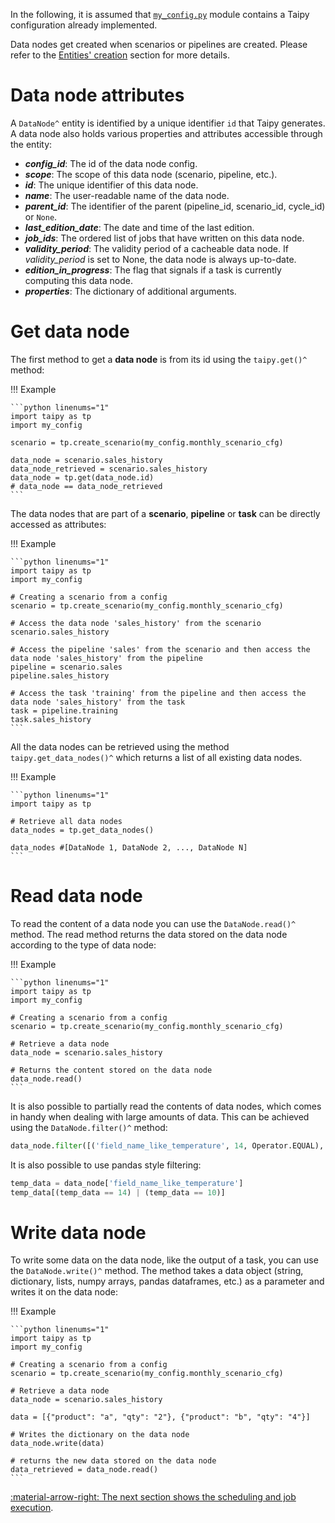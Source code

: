 In the following, it is assumed that [`my_config.py`](../my_config.py) module contains a Taipy configuration
already implemented.

Data nodes get created when scenarios or pipelines are created. Please refer to the
[Entities' creation](scenario-creation.md) section for more details.

# Data node attributes

A `DataNode^` entity is identified by a unique identifier `id` that Taipy generates.
A data node also holds various properties and attributes accessible through the entity:

-   _**config_id**_: The id of the data node config.
-   _**scope**_: The scope of this data node (scenario, pipeline, etc.).
-   _**id**_: The unique identifier of this data node.
-   _**name**_: The user-readable name of the data node.
-   _**parent_id**_: The identifier of the parent (pipeline_id, scenario_id, cycle_id) or `None`.
-   _**last_edition_date**_: The date and time of the last edition.
-   _**job_ids**_: The ordered list of jobs that have written on this data node.
-   _**validity_period**_: The validity period of a cacheable data node. If _validity_period_ is set to None, the
    data node is always up-to-date.
-   _**edition_in_progress**_: The flag that signals if a task is currently computing this data node.
-   _**properties**_: The dictionary of additional arguments.

# Get data node

The first method to get a **data node** is from its id using the `taipy.get()^` method:

!!! Example

    ```python linenums="1"
    import taipy as tp
    import my_config

    scenario = tp.create_scenario(my_config.monthly_scenario_cfg)

    data_node = scenario.sales_history
    data_node_retrieved = scenario.sales_history
    data_node = tp.get(data_node.id)
    # data_node == data_node_retrieved
    ```

The data nodes that are part of a **scenario**, **pipeline** or **task** can be directly accessed as attributes:

!!! Example

    ```python linenums="1"
    import taipy as tp
    import my_config

    # Creating a scenario from a config
    scenario = tp.create_scenario(my_config.monthly_scenario_cfg)

    # Access the data node 'sales_history' from the scenario
    scenario.sales_history

    # Access the pipeline 'sales' from the scenario and then access the data node 'sales_history' from the pipeline
    pipeline = scenario.sales
    pipeline.sales_history

    # Access the task 'training' from the pipeline and then access the data node 'sales_history' from the task
    task = pipeline.training
    task.sales_history
    ```

All the data nodes can be retrieved using the method `taipy.get_data_nodes()^` which returns a list of all existing
data nodes.

!!! Example

    ```python linenums="1"
    import taipy as tp

    # Retrieve all data nodes
    data_nodes = tp.get_data_nodes()

    data_nodes #[DataNode 1, DataNode 2, ..., DataNode N]
    ```

# Read data node

To read the content of a data node you can use the `DataNode.read()^` method. The read method returns the data
stored on the data node according to the type of data node:

!!! Example

    ```python linenums="1"
    import taipy as tp
    import my_config

    # Creating a scenario from a config
    scenario = tp.create_scenario(my_config.monthly_scenario_cfg)

    # Retrieve a data node
    data_node = scenario.sales_history

    # Returns the content stored on the data node
    data_node.read()
    ```

It is also possible to partially read the contents of data nodes, which comes in handy when dealing with large amounts
of data.
This can be achieved using the `DataNode.filter()^` method:

```python linenums="1"
data_node.filter([('field_name_like_temperature', 14, Operator.EQUAL), ('field_name_like_temperature', 10, Operator.EQUAL)], JoinOperator.OR))
```

It is also possible to use pandas style filtering:

```python linenums="1"
temp_data = data_node['field_name_like_temperature']
temp_data[(temp_data == 14) | (temp_data == 10)]
```

# Write data node

To write some data on the data node, like the output of a task, you can use the `DataNode.write()^` method. The
method takes a data object (string, dictionary, lists, numpy arrays, pandas dataframes, etc.) as a parameter and
writes it on the data node:

!!! Example

    ```python linenums="1"
    import taipy as tp
    import my_config

    # Creating a scenario from a config
    scenario = tp.create_scenario(my_config.monthly_scenario_cfg)

    # Retrieve a data node
    data_node = scenario.sales_history

    data = [{"product": "a", "qty": "2"}, {"product": "b", "qty": "4"}]

    # Writes the dictionary on the data node
    data_node.write(data)

    # returns the new data stored on the data node
    data_retrieved = data_node.read()
    ```

[:material-arrow-right: The next section shows the scheduling and job execution](scheduling-and-job-execution.md).
